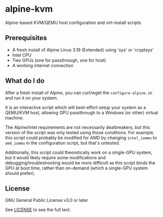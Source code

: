 # alpine-kvm

Alpine-based KVM/QEMU host configuration and virt-install scripts

## Prerequisites

- A fresh install of Alpine Linux 3.19 (Extended) using 'sys' or 'cryptsys'
- Intel CPU
- Two GPUs (one for passthrough, one for host)
- A working internet connection

## What do I do

After a fresh install of Alpine, you can curl/wget the `configure-alpine.sh` and run it on your system.

It is an interactive script which will best-effort setup your system as a QEMU/KVM host, allowing GPU passthrough to a Windows (or other) virtual machine.

The Alpine/Intel requirements are not necessarily dealbreakers, but this version of the script was only tested using those conditions. For example, this script could probably be modified for AMD by changing `intel_iommu` to `amd_iommu` in the configuration script, but that's untested.

Additionally, this script could theoretically work on a single-GPU system, but it would likely require some modifications and debugging/troubleshooting would be more difficult as this script binds the GPU at boot time, rather than on-demand (which a single-GPU system should prefer). 

## License

GNU General Public License v3.0 or later

See [LICENSE](LICENSE) to see the full text.
